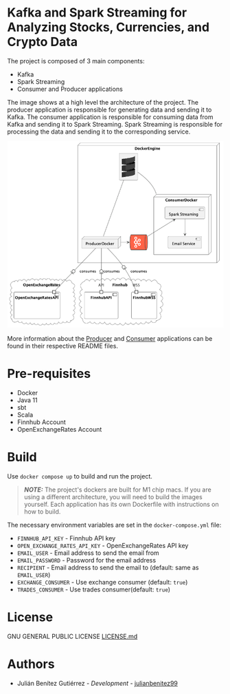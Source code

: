 # Kafka and Spark Streaming for Analyzing Stocks, Currencies, and Crypto Data

The project is composed of 3 main components: 
- Kafka
- Spark Streaming
- Consumer and Producer applications

The image shows at a high level the architecture of the project. 
The producer application is responsible for generating data and sending it to Kafka. 
The consumer application is responsible for consuming data from Kafka and sending it to Spark Streaming. 
Spark Streaming is responsible for processing the data and sending it to the corresponding service.

![](assets/project-archiquecture.png)

More information about the [Producer](./producer/README.md) and [Consumer](./consumer/README.md) applications can be found in their respective README files.

# Pre-requisites
- Docker
- Java 11
- sbt
- Scala
- Finnhub Account
- OpenExchangeRates Account

# Build

Use `docker compose up` to build and run the project.

> **_NOTE:_** The project's dockers are built for M1 chip macs. If you are using a different architecture, you will need to build the images yourself. 
> Each application has its own Dockerfile with instructions on how to build.

The necessary environment variables are set in the `docker-compose.yml` file:
- `FINNHUB_API_KEY` - Finnhub API key
- `OPEN_EXCHANGE_RATES_API_KEY` - OpenExchangeRates API key
- `EMAIL_USER` - Email address to send the email from
- `EMAIL_PASSWORD` - Password for the email address
- `RECIPIENT` - Email address to send the email to (default: same as `EMAIL_USER`)
- `EXCHANGE_CONSUMER` - Use exchange consumer (default: `true`)
- `TRADES_CONSUMER` - Use trades consumer(default: `true`)

# License

GNU GENERAL PUBLIC LICENSE [LICENSE.md](LICENSE.md)

# Authors

* Julián Benítez Gutiérrez - *Development* - [julianbenitez99](https://github.com/julianbenitez99)


